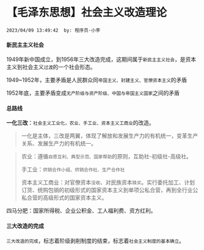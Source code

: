 # 【毛泽东思想】社会主义改造理论

`2023/04/09 13:49:42  by: 程序员·小李`

#### 新民主主义社会

1949年新中国成立，到1956年三大改造完成，这期间属于`新民主主义社会`，是资本主义到社会主义`过渡`的一个社会形态。

1949~1952年，主要矛盾是人民群众同`帝国主义、封建主义、官僚资本主义`的矛盾

1952年底，主要矛盾变成`无产阶级与资产阶级、中国与帝国主义国家`之间的矛盾


#### 总路线

**一化三改**：`社会主义工业化，农业、手工业、资本主义工商业`的改造。

>一化是主体，三改是两翼，体现了解放和发展生产力的有机统一，变革生产关系、发展生产力的有机统一。

>农业：遵循`自愿互利、典型示范、国家帮助`的原则，互助社-初级社-高级社。
>
>手工业：`供销合作小组、供销合作社、生产合作社`
>
>资本主义工商业：对官僚资本`没收`、对民族资本`赎买`。实行委托加工、计划订货、统购包销的初级形式的国家资本主义到单项公私合营，再到全行业公私合营的高级形式的国家资本主义。


四马分肥：国家所得税、企业公积金、工人福利费、资方红利。



#### 三大改造的完成


`三大改造的完成`，标志着阶级剥削制度的结束，标志着`社会主义制度的基本确立`。